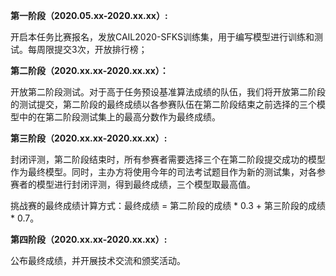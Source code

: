 **第一阶段（2020.05.xx-2020.xx.xx）:**

开启本任务比赛报名，发放CAIL2020-SFKS训练集，用于编写模型进行训练和测试。每周限提交3次，开放排行榜；

**第二阶段（2020.xx.xx-2020.xx.xx）：**

开放第二阶段测试。对于高于任务预设基准算法成绩的队伍，我们将开放第二阶段的测试提交，第二阶段的最终成绩以各参赛队伍在第二阶段结束之前选择的三个模型中的在第二阶段测试集上的最高分数作为最终成绩。

**第三阶段（2020.xx.xx-2020.xx.xx）:**

封闭评测，第二阶段结束时，所有参赛者需要选择三个在第二阶段提交成功的模型作为最终模型。同时，主办方将使用今年的司法考试题目作为新的测试集，对各参赛者的模型进行封闭评测，得到最终成绩，三个模型取最高值。

挑战赛的最终成绩计算方式：最终成绩 = 第二阶段的成绩 * 0.3 + 第三阶段的成绩 * 0.7。

**第四阶段（2020.xx.xx-2020.xx.xx）:**

公布最终成绩，并开展技术交流和颁奖活动。

